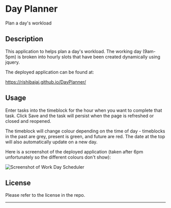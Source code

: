 # Day Planner
Plan a day's workload

## Description

This application to helps plan a day's workload. The working day (9am-5pm) is broken into hourly slots that have been created dynamically using jquery.

The deployed application can be found at:

https://rishibajaj.github.io/DayPlanner/

## Usage

Enter tasks into the timeblock for the hour when you want to complete that task. Click Save and the task will persist when the page is refreshed or closed and reopened.

The timeblock will change colour depending on the time of day - timeblocks in the past are grey, present is green, and future are red. The date at the top will also automatically update on a new day.

Here is a screenshot of the deployed application (taken after 6pm unfortunately so the different colours don't show):

![Screenshot of Work Day Scheduler](./assets/screenshot/ScreenShot_DayPlanner.png)

## License

Please refer to the license in the repo.


---